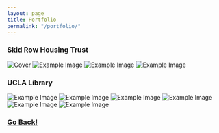 ```yaml
---
layout: page
title: Portfolio
permalink: "/portfolio/"
---
```


### Skid Row Housing Trust

  [![Cover](/../img/srht_cover_small.png)][srht-cover]
  ![Example Image](../img/srht_titlepage.jpg)
  ![Example Image](../img/srht_pg1.jpg)
  ![Example Image](../img/srht_pg5.jpg)

### UCLA Library

  ![Example Image](../img/ucla_ediblebooks.jpg)
  ![Example Image](../img/ucla_lcp.jpg)
  ![Example Image](../img/ucla_dogs02.jpg)
  ![Example Image](../img/ucla_dogs.jpg)
  ![Example Image](../img/ucla_top8.jpg)
  ![Example Image](../img/ucla_top10.jpg)

### <a class="page-link" href="/">Go Back!</a>

[srht-cover]: ../img/srht_cover.jpg "cover of Peer Advocat 'Zine"
[srht-titlepage]: ../img/srht_titlepage.jpg "Titlepage"
[srht-pg1]: ../img/srht_pg1.jpg "Sample page selection 01"
[srht-pg5]: ../img/srht_pg5.jpg "Sample page selection 02"
